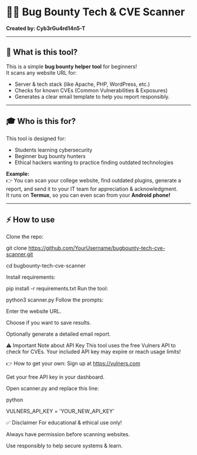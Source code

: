 # 🕵️‍♂️ Bug Bounty Tech & CVE Scanner

**Created by: Cyb3rGu4rd14n5-T**

---

## 📌 What is this tool?

This is a simple **bug bounty helper tool** for beginners!  
It scans any website URL for:
- Server & tech stack (like Apache, PHP, WordPress, etc.)
- Checks for known CVEs (Common Vulnerabilities & Exposures)
- Generates a clear email template to help you report responsibly.

---

## 🎓 Who is this for?

This tool is designed for:
- Students learning cybersecurity
- Beginner bug bounty hunters
- Ethical hackers wanting to practice finding outdated technologies

**Example:**  
👉 You can scan your college website, find outdated plugins, generate a report, and send it to your IT team for appreciation & acknowledgment.  
It runs on **Termux**, so you can even scan from your **Android phone!**

---

## ⚡ How to use

Clone the repo:

 git clone https://github.com/YourUsername/bugbounty-tech-cve-scanner.git

 
 cd bugbounty-tech-cve-scanner



Install requirements:


pip install -r requirements.txt
Run the tool:

python3 scanner.py
Follow the prompts:

Enter the website URL.

Choose if you want to save results.

Optionally generate a detailed email report.



⚠️ Important Note about API Key
This tool uses the free Vulners API to check for CVEs.
Your included API key may expire or reach usage limits!



👉 How to get your own:
Sign up at https://vulners.com

Get your free API key in your dashboard.

Open scanner.py and replace this line:

python

VULNERS_API_KEY = 'YOUR_NEW_API_KEY'



✅ Disclaimer
For educational & ethical use only!

Always have permission before scanning websites.

Use responsibly to help secure systems & learn.
